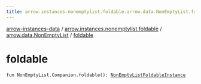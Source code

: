 ```yaml
---
title: arrow.instances.nonemptylist.foldable.arrow.data.NonEmptyList.foldable - arrow-instances-data
---
```


[arrow-instances-data](../../index.html) / [arrow.instances.nonemptylist.foldable](../index.html) / [arrow.data.NonEmptyList](index.html) / [foldable](./foldable.html)

# foldable

`fun NonEmptyList.Companion.foldable(): `[`NonEmptyListFoldableInstance`](../../arrow.instances/-non-empty-list-foldable-instance/index.html)